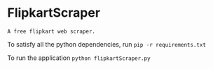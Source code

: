 # FlipkartScraper

    A free flipkart web scraper.

To satisfy all the python dependencies, run
```pip -r requirements.txt```

To run the application
```python flipkartScraper.py```